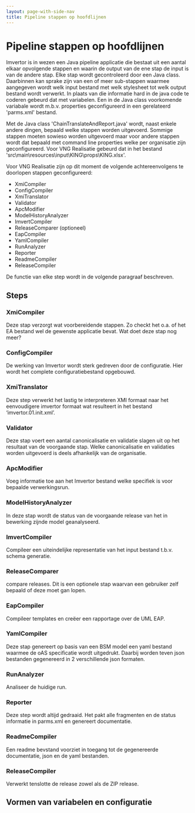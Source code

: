 ```yaml
---
layout: page-with-side-nav
title: Pipeline stappen op hoofdlijnen
---
```

#  Pipeline stappen op hoofdlijnen
Imvertor is in wezen een Java pipeline applicatie die bestaat uit een aantal elkaar opvolgende stappen en waarin de output 
van de ene stap de input is van de andere stap. Elke stap wordt gecontroleerd door een Java class. Daarbinnen kan sprake 
zijn van een of meer sub-stappen waarmee aangegeven wordt welk input bestand met welk stylesheet tot welk output bestand 
wordt verwerkt. In plaats van die informatie hard in de java code te coderen gebeurd dat met variabelen. Een in de Java 
class voorkomende variabale wordt m.b.v. properties geconfigureerd in een gerelateerd 'parms.xml' bestand.

Met de Java class 'ChainTranslateAndReport.java' wordt, naast enkele andere dingen, bepaald welke stappen worden uitgevoerd. 
Sommige stappen moeten sowieso worden uitgevoerd maar voor andere stappen wordt dat bepaald met command line properties 
welke per organisatie zijn geconfigureerd. Voor VNG Realisatie gebeurd dat in het bestand 'src\main\resources\input\KING\props\KING.xlsx'.

Voor VNG Realisatie zijn op dit moment de volgende achtereenvolgens te doorlopen stappen geconfigureerd:
*	XmiCompiler
*	ConfigCompiler
*	XmiTranslator
*	Validator
*	ApcModifier
*	ModelHistoryAnalyzer
*	ImvertCompiler
*	ReleaseComparer (optioneel)
*	EapCompiler
*	YamlCompiler
*	RunAnalyzer
*	Reporter
*	ReadmeCompiler
*	ReleaseCompiler

De functie van elke step wordt in de volgende paragraaf beschreven.

## Steps
### XmiCompiler
Deze stap verzorgt wat voorbereidende stappen. Zo checkt het o.a. of het EA bestand wel de gewenste applicatie bevat.
Wat doet deze stap nog meer?

### ConfigCompiler
De werking van Imvertor wordt sterk gedreven door de configuratie. Hier wordt het complete configuratiebestand opgebouwd.

### XmiTranslator
Deze step verwerkt het lastig te interpreteren XMI formaat naar het eenvoudigere imvertor formaat wat resulteert in het bestand ‘imvertor.01.init.xml’.

### Validator
Deze stap voert een aantal canonicalisatie en validatie slagen uit op het resultaat van de voorgaande stap. Welke canonicalisatie en validaties worden uitgevoerd is deels afhankelijk van de organisatie.

### ApcModifier
Voeg informatie toe aan het Imvertor bestand welke specifiek is voor bepaalde verwerkingsrun.

### ModelHistoryAnalyzer
In deze stap wordt de status van de voorgaande release van het in bewerking zijnde model geanalyseerd.

### ImvertCompiler
Compileer een uiteindelijke representatie van het input bestand t.b.v. schema generatie.

### ReleaseComparer
compare releases. Dit is een optionele stap waarvan een gebruiker zelf bepaald of deze moet gan lopen.

### EapCompiler
Compileer templates en creëer een rapportage over de UML EAP.

### YamlCompiler
Deze stap genereert op basis van een BSM model een yaml bestand waarmee de oAS specificatie wordt uitgedrukt. Daarbij worden teven json bestanden gegenereerd in 2 verschillende json formaten.

### RunAnalyzer
Analiseer de huidige run.

### Reporter
Deze step wordt altijd gedraaid. Het pakt alle fragmenten en de status informatie in parms.xml en genereert documentatie.

### ReadmeCompiler
Een readme bevstand voorziet in toegang tot de gegenereerde documentatie, json en de yaml bestanden.

### ReleaseCompiler
Verwerkt tenslotte de release zowel als de ZIP release.

## Vormen van variabelen en configuratie


